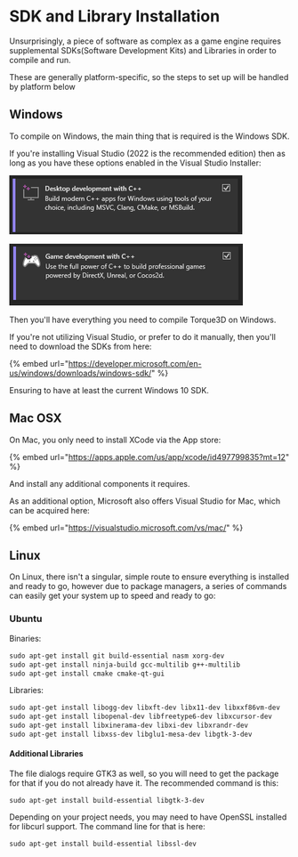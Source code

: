 # SDK and Library Installation

Unsurprisingly, a piece of software as complex as a game engine requires supplemental SDKs(Software Development Kits) and Libraries in order to compile and run.

These are generally platform-specific, so the steps to set up will be handled by platform below

## Windows

To compile on Windows, the main thing that is required is the Windows SDK.

If you're installing Visual Studio (2022 is the recommended edition) then as long as you have these options enabled in the Visual Studio Installer:

![](<../../../.gitbook/assets/image (1).png>)

![](<../../../.gitbook/assets/image (1) (3).png>)

Then you'll have everything you need to compile Torque3D on Windows.

If you're not utilizing Visual Studio, or prefer to do it manually, then you'll need to download the SDKs from here:

{% embed url="https://developer.microsoft.com/en-us/windows/downloads/windows-sdk/" %}

Ensuring to have at least the current Windows 10 SDK.

## Mac OSX

On Mac, you only need to install XCode via the App store:

{% embed url="https://apps.apple.com/us/app/xcode/id497799835?mt=12" %}

And install any additional components it requires.

As an additional option, Microsoft also offers Visual Studio for Mac, which can be acquired here:

{% embed url="https://visualstudio.microsoft.com/vs/mac/" %}

## Linux

On Linux, there isn't a singular, simple route to ensure everything is installed and ready to go, however due to package managers, a series of commands can easily get your system up to speed and ready to go:

### Ubuntu

Binaries:

```
sudo apt-get install git build-essential nasm xorg-dev 
sudo apt-get install ninja-build gcc-multilib g++-multilib 
sudo apt-get install cmake cmake-qt-gui
```

Libraries:

```
sudo apt-get install libogg-dev libxft-dev libx11-dev libxxf86vm-dev 
sudo apt-get install libopenal-dev libfreetype6-dev libxcursor-dev 
sudo apt-get install libxinerama-dev libxi-dev libxrandr-dev 
sudo apt-get install libxss-dev libglu1-mesa-dev libgtk-3-dev
```

#### Additional Libraries <a href="#toc10" id="toc10"></a>

The file dialogs require GTK3 as well, so you will need to get the package for that if you do not already have it. The recommended command is this:

```
sudo apt-get install build-essential libgtk-3-dev
```

Depending on your project needs, you may need to have OpenSSL installed for libcurl support. The command line for that is here:

```
sudo apt-get install build-essential libssl-dev
```
